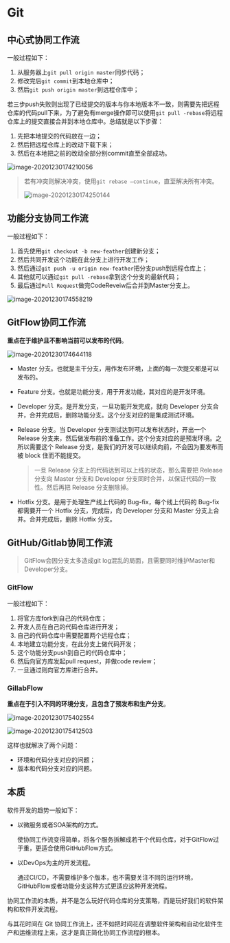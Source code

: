 # Git



## 中心式协同工作流

一般过程如下：

1. 从服务器上`git pull origin master`同步代码；
2. 修改完后`git commit`到本地仓库中；
3. 然后`git push origin master`到远程仓库中；

若三步push失败则出现了已经提交的版本与你本地版本不一致，则需要先把远程仓库的代码pull下来，为了避免有merge操作即可以使用`git pull -rebase`将远程仓库上的提交直接合并到本地仓库中。总结就是以下步骤：

1. 先把本地提交的代码放在一边；
2. 然后把远程仓库上的改动下载下来；
3. 然后在本地把之前的改动全部分别commit直至全部成功。

![image-20201230174210056](http://img.zhengyua.cn/img/20201230174217.png)



> 若有冲突则解决冲突，使用`git rebase –continue`，直至解决所有冲突。
>
> ![image-20201230174250144](http://img.zhengyua.cn/img/20201230174250.png)

## 功能分支协同工作流

一般过程如下：

1. 首先使用`git checkout -b new-feather`创建新分支；
2. 然后共同开发这个功能在此分支上进行开发工作；
3. 然后通过`git push -u origin new-feather`把分支push到远程仓库上；
4. 其他就可以通过`git pull -rebase`拿到这个分支的最新代码；
5. 最后通过`Pull Request`做完CodeReveiw后合并到Master分支上。

![image-20201230174558219](http://img.zhengyua.cn/img/20201230174558.png)

## GitFlow协同工作流

**重点在于维护且不影响当前可以发布的代码**。

![image-20201230174644118](http://img.zhengyua.cn/img/20201230174644.png)

- Master 分支。也就是主干分支，用作发布环境，上面的每一次提交都是可以发布的。

- Feature 分支。也就是功能分支，用于开发功能，其对应的是开发环境。

- Developer 分支。是开发分支，一旦功能开发完成，就向 Developer 分支合并，合并完成后，删除功能分支。这个分支对应的是集成测试环境。

- Release 分支。当 Developer 分支测试达到可以发布状态时，开出一个 Release 分支来，然后做发布前的准备工作。这个分支对应的是预发环境。之所以需要这个 Release 分支，是我们的开发可以继续向前，不会因为要发布而被 block 住而不能提交。

  > 一旦 Release 分支上的代码达到可以上线的状态，那么需要把 Release 分支向 Master 分支和 Developer 分支同时合并，以保证代码的一致性。然后再把 Release 分支删除掉。

- Hotfix 分支。是用于处理生产线上代码的 Bug-fix，每个线上代码的 Bug-fix 都需要开一个 Hotfix 分支，完成后，向 Developer 分支和 Master 分支上合并。合并完成后，删除 Hotfix 分支。

## GitHub/Gitlab协同工作流

> GitFlow会因分支太多造成git log混乱的局面，且需要同时维护Master和Developer分支。

### GitFlow

一般过程如下：

1. 将官方库fork到自己的代码仓库；
2. 开发人员在自己的代码仓库进行开发；
3. 自己的代码仓库中需要配置两个远程仓库；
4. 本地建立功能分支，在此分支上做代码开发；
5. 这个功能分支push到自己的代码仓库中；
6. 然后向官方库发起pull request，并做code review；
7. 一旦通过则向官方库进行合并。

### GillabFlow

**重点在于引入不同的环境分支，且包含了预发布和生产分支**。

![image-20201230175402554](http://img.zhengyua.cn/img/20201230175402.png)

![image-20201230175412503](http://img.zhengyua.cn/img/20201230175412.png)

这样也就解决了两个问题：

- 环境和代码分支对应的问题；
- 版本和代码分支对应的问题。

## 本质

软件开发的趋势一般如下：

- 以微服务或者SOA架构的方式。

  使协同工作流变得简单，将各个服务拆解成若干个代码仓库，对于GitFlow过于重，更适合使用GitHubFlow方式。

- 以DevOps为主的开发流程。

  通过CI/CD，不需要维护多个版本，也不需要关注不同的运行环境，GitHubFlow或者功能分支这种方式更适应这种开发流程。

协同工作流的本质，并不是怎么玩好代码仓库的分支策略，而是玩好我们的软件架构和软件开发流程。

与其花时间在 Git 协同工作流上，还不如把时间花在调整软件架构和自动化软件生产和运维流程上来，这才是真正简化协同工作流程的根本。